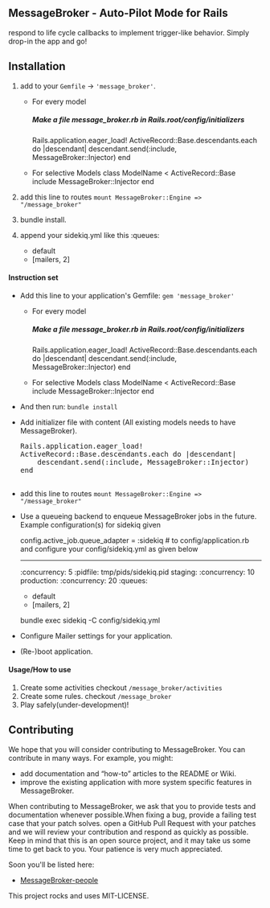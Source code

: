 ## MessageBroker - Auto-Pilot Mode for Rails 

respond to life cycle callbacks to implement trigger-like behavior. Simply drop-in the app and go!

## Installation

1. add to your `Gemfile` ->  `'message_broker'`.
    
    * For every model
        ##### Make a file message_broker.rb in Rails.root/config/initializers
        Rails.application.eager_load!
        ActiveRecord::Base.descendants.each do |descendant|
        descendant.send(:include, MessageBroker::Injector)
        end

    * For selective Models
        class ModelName < ActiveRecord::Base
            include MessageBroker::Injector
        end
2. add this line to routes `mount MessageBroker::Engine => "/message_broker"`
3. bundle install.
4. append your sidekiq.yml like this
    :queues:
      - default
      - [mailers, 2]


#### Instruction set

*   Add this line to your application's Gemfile: `gem 'message_broker'`
    *   For every model
        ##### Make a file message_broker.rb in Rails.root/config/initializers
        Rails.application.eager_load!
        ActiveRecord::Base.descendants.each do |descendant|
            descendant.send(:include, MessageBroker::Injector)
        end

    * For selective Models
        class ModelName < ActiveRecord::Base
            include MessageBroker::Injector
        end

*   And then run: `bundle install`
*   Add initializer file with content (All existing models needs to have MessageBroker).

    <pre>Rails.application.eager_load!
    ActiveRecord::Base.descendants.each do |descendant|
        descendant.send(:include, MessageBroker::Injector)
    end
                </pre>

* add this line to routes `mount MessageBroker::Engine => "/message_broker"`
*   Use a queueing backend to enqueue MessageBroker jobs in the future. Example configuration(s) for sidekiq given

    config.active_job.queue_adapter = :sidekiq # to config/application.rb and configure your config/sidekiq.yml as given below

    ---
    :concurrency: 5
    :pidfile: tmp/pids/sidekiq.pid
    staging:
      :concurrency: 10
    production:
      :concurrency: 20
    :queues:
      - default
      - [mailers, 2]

    bundle exec sidekiq -C config/sidekiq.yml
    
*   Configure Mailer settings for your application.

 *   (Re-)boot application.

#### Usage/How to use

1. Create some activities checkout `/message_broker/activities`
2. Create some rules. checkout `/message_broker`
3. Play safely(under-development)!

## Contributing

We hope that you will consider contributing to MessageBroker. You can contribute in many ways. For example, you might:
 * add documentation and “how-to” articles to the README or Wiki.
 * improve the existing application with more system specific features in MessageBroker.

When contributing to MessageBroker, we ask that you to provide tests and documentation whenever possible.When fixing a bug, provide a failing test case that your patch solves. open a GitHub Pull Request with your patches and we will review your contribution and respond as quickly as possible.
Keep in mind that this is an open source project, and it may take us some time to get back to you. Your patience is
very much appreciated.

Soon you'll be listed here:
* [MessageBroker-people](https://github.com/rajeevkannav/message_broker)


This project rocks and uses MIT-LICENSE.
